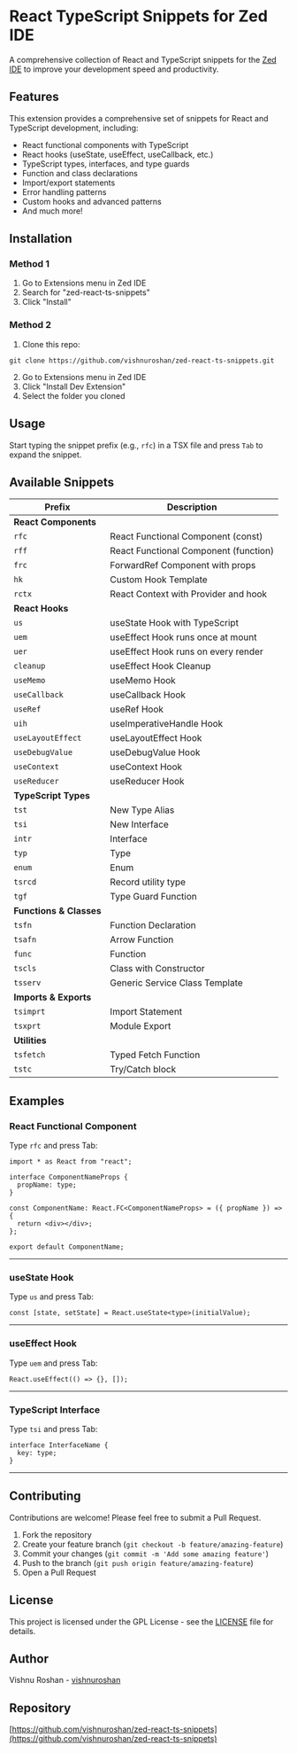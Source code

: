 # React TypeScript Snippets for Zed IDE

A comprehensive collection of React and TypeScript snippets for the [Zed IDE](https://zed.dev) to improve your development speed and productivity.

## Features

This extension provides a comprehensive set of snippets for React and TypeScript development, including:

- React functional components with TypeScript
- React hooks (useState, useEffect, useCallback, etc.)
- TypeScript types, interfaces, and type guards
- Function and class declarations
- Import/export statements
- Error handling patterns
- Custom hooks and advanced patterns
- And much more!

## Installation

### Method 1

1. Go to Extensions menu in Zed IDE
2. Search for "zed-react-ts-snippets"
3. Click "Install"

### Method 2

1. Clone this repo:

```
git clone https://github.com/vishnuroshan/zed-react-ts-snippets.git
```

2. Go to Extensions menu in Zed IDE
3. Click "Install Dev Extension"
4. Select the folder you cloned

## Usage

Start typing the snippet prefix (e.g., `rfc`) in a TSX file and press `Tab` to expand the snippet.

## Available Snippets

| Prefix                  | Description                           |
| ----------------------- | ------------------------------------- |
| **React Components**    |                                       |
| `rfc`                   | React Functional Component (const)    |
| `rff`                   | React Functional Component (function) |
| `frc`                   | ForwardRef Component with props       |
| `hk`                    | Custom Hook Template                  |
| `rctx`                  | React Context with Provider and hook  |
| **React Hooks**         |                                       |
| `us`                    | useState Hook with TypeScript         |
| `uem`                   | useEffect Hook runs once at mount     |
| `uer`                   | useEffect Hook runs on every render   |
| `cleanup`               | useEffect Hook Cleanup                |
| `useMemo`               | useMemo Hook                          |
| `useCallback`           | useCallback Hook                      |
| `useRef`                | useRef Hook                           |
| `uih`                   | useImperativeHandle Hook              |
| `useLayoutEffect`       | useLayoutEffect Hook                  |
| `useDebugValue`         | useDebugValue Hook                    |
| `useContext`            | useContext Hook                       |
| `useReducer`            | useReducer Hook                       |
| **TypeScript Types**    |                                       |
| `tst`                   | New Type Alias                        |
| `tsi`                   | New Interface                         |
| `intr`                  | Interface                             |
| `typ`                   | Type                                  |
| `enum`                  | Enum                                  |
| `tsrcd`                 | Record utility type                   |
| `tgf`                   | Type Guard Function                   |
| **Functions & Classes** |                                       |
| `tsfn`                  | Function Declaration                  |
| `tsafn`                 | Arrow Function                        |
| `func`                  | Function                              |
| `tscls`                 | Class with Constructor                |
| `tsserv`                | Generic Service Class Template        |
| **Imports & Exports**   |                                       |
| `tsimprt`               | Import Statement                      |
| `tsxprt`                | Module Export                         |
| **Utilities**           |                                       |
| `tsfetch`               | Typed Fetch Function                  |
| `tstc`                  | Try/Catch block                       |

## Examples

### React Functional Component

Type `rfc` and press Tab:

```tsx
import * as React from "react";

interface ComponentNameProps {
  propName: type;
}

const ComponentName: React.FC<ComponentNameProps> = ({ propName }) => {
  return <div></div>;
};

export default ComponentName;
```

---

### useState Hook

Type `us` and press Tab:

```tsx
const [state, setState] = React.useState<type>(initialValue);
```

---

### useEffect Hook

Type `uem` and press Tab:

```tsx
React.useEffect(() => {}, []);
```

---

### TypeScript Interface

Type `tsi` and press Tab:

```tsx
interface InterfaceName {
  key: type;
}
```

---

## Contributing

Contributions are welcome! Please feel free to submit a Pull Request.

1. Fork the repository
2. Create your feature branch (`git checkout -b feature/amazing-feature`)
3. Commit your changes (`git commit -m 'Add some amazing feature'`)
4. Push to the branch (`git push origin feature/amazing-feature`)
5. Open a Pull Request

## License

This project is licensed under the GPL License - see the [LICENSE](LICENSE) file for details.

## Author

Vishnu Roshan - [vishnuroshan](https://github.com/vishnuroshan)

## Repository

[https://github.com/vishnuroshan/zed-react-ts-snippets](https://github.com/vishnuroshan/zed-react-ts-snippets)
